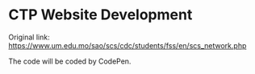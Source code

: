 # CTP Website Development
Original link: https://www.um.edu.mo/sao/scs/cdc/students/fss/en/scs_network.php

The code will be coded by CodePen.

